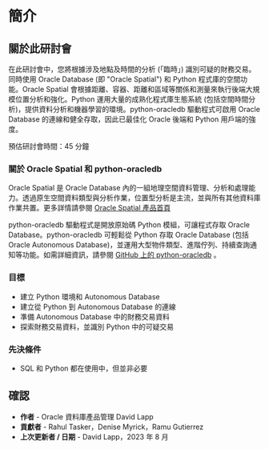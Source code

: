 # 簡介

## 關於此研討會

在此研討會中，您將根據涉及地點及時間的分析 (「臨時」) 識別可疑的財務交易。同時使用 Oracle Database (即 "Oracle Spatial") 和 Python 程式庫的空間功能。Oracle Spatial 會根據距離、容器、距離和區域等關係和測量來執行後端大規模位置分析和強化。Python 運用大量的成熟化程式庫生態系統 (包括空間時間分析)，提供資料分析和機器學習的環境。python-oracledb 驅動程式可啟用 Oracle Database 的連線和健全存取，因此已最佳化 Oracle 後端和 Python 用戶端的強度。

預估研討會時間：45 分鐘

### 關於 Oracle Spatial 和 python-oracledb

Oracle Spatial 是 Oracle Database 內的一組地理空間資料管理、分析和處理能力。透過原生空間資料類型與分析作業，位置型分析是主流，並與所有其他資料庫作業共置。更多詳情請參閱 [Oracle Spatial 產品首頁](https://www.oracle.com/database/spatial)

python-oracledb 驅動程式是開放原始碼 Python 模組，可讓程式存取 Oracle Database。python-oracledb 可輕鬆從 Python 存取 Oracle Database (包括 Oracle Autonomous Database)，並運用大型物件類型、進階佇列、持續查詢通知等功能。如需詳細資訊，請參閱 [GitHub 上的 python-oracledb](https://oracle.github.io/python-oracledb/) 。

### 目標

*   建立 Python 環境和 Autonomous Database
*   建立從 Python 到 Autonomous Database 的連線
*   準備 Autonomous Database 中的財務交易資料
*   探索財務交易資料，並識別 Python 中的可疑交易

### 先決條件

*   SQL 和 Python 都在使用中，但並非必要

## 確認

*   **作者** - Oracle 資料庫產品管理 David Lapp
*   **貢獻者** - Rahul Tasker，Denise Myrick，Ramu Gutierrez
*   **上次更新者 / 日期** - David Lapp，2023 年 8 月